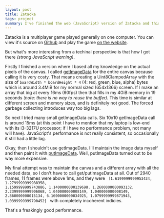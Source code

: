 ```yaml
---
layout: post
title: Zatacka
tags: project
summary: I've finished the web (JavaScript) version of Zatacka and this is the case study.
---
```


Zatacka is a multiplayer game played generally on one computer.
You can view it's source on [Github](https://github.com/trustedtomato/zatacka) and
play the game [on the website](https://trustedtomato.github.io/zatacka/).

But what's more interesting from a techinal perspective is that how I got there _(strong JavaScript warning)_.

Firstly I finished a version where I based all my knowledge on the actual pixels of the canvas.
I called [getImageData](https://developer.mozilla.org/en-US/docs/Web/API/CanvasRenderingContext2D/getImageData) for the entire canvas because calling it is very costy.
That means creating a Uint8ClampedArray with the size of
`boardWidth * boardHeight * 4` (4: red, green, blue, alpha) bytes which is around 3.4MiB for my normal sized (654x1366) screen.
If I make an array that big at every 16ms (60fps) then that fills in my 4GiB memory in 19 seconds _(note: there is no way to reuse the buffer)_.
This time is similar at different screen and memory sizes, and is definitely not good.
The forced garbage collecting introduces way too big lags.

So next I tried many small getImageData calls. Six 10x10 getImageData call is around 15ms (at this point I have to mention that my laptop is low-end with its i3-3217U processor; if I have no performance problem, not many will have).
JavaScript's performance is not really consistent, so occasionally it still had a little lag.

Okay, then I shouldn't use getImageData. I'll maintain the image data myself and
then paint it with [putImageData](https://developer.mozilla.org/en-US/docs/Web/API/CanvasRenderingContext2D/putImageData). Well, putImageData turned out to be way more expensive.

My final attempt was to maintain the canvas and a different array with all the needed data,
so I don't have to call get/putImageData at all.
Out of 2940 frames, 11 frames were above 1ms, and they were
<code class="block">
[​1.6199999999953434, 1.2799999999988358, 1.1599999999743886, 1.1400000000139698, 1.2600000000093132, 2.2399999999906868, 1.040000000008149, 1.040000000008149, 2.860000000015134, 6.1600000000034925, 1.0799999999871943, 1.0399999999790452]
</code>
with completely incoherent indicies.

That's a freakingly good performance.
